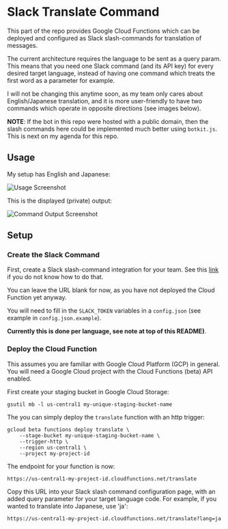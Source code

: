 # Slack Translate Command

This part of the repo provides Google Cloud Functions which can be deployed and
configured as Slack slash-commands for translation of messages.

The current architecture requires the language to be sent as
a query param. This means that you need one Slack command (and its API key) for
every desired target language, instead of having one command which treats the
first word as a parameter for example.

I will not be changing this anytime soon, as my team only cares about
English/Japanese translation, and it is more user-friendly to have two commands
which operate in opposite directions (see images below).


**NOTE**: If the bot in this repo were hosted with a public domain, then the slash
commands here could be implemented much better using `botkit.js`. This is next on
my agenda for this repo.


## Usage

My setup has English and Japanese:

![Usage Screenshot](https://raw.githubusercontent.com/joebullard/slack-translate-command/master/images/usage.png)

This is the displayed (private) output:

![Command Output Screenshot](https://raw.githubusercontent.com/joebullard/slack-translate-command/master/images/output.png)


## Setup

### Create the Slack Command

First, create a Slack slash-command integration for your team. See this
[link](https://api.slack.com/slash-commands) if you do not know how to do that.

You can leave the URL blank for now, as you have not deployed the Cloud
Function yet anyway.

You will need to fill in the `SLACK_TOKEN` variables in a `config.json` (see
example in `config.json.example`).

**Currently this is done per language, see note at top of this README)**.


### Deploy the Cloud Function

This assumes you are familiar with Google Cloud Platform (GCP) in general.
You will need a Google Cloud project with the Cloud Functions (beta) API
enabled.

First create your staging bucket in Google Cloud Storage:
```
gsutil mb -l us-central1 my-unique-staging-bucket-name
```

The you can simply deploy the `translate` function with an http trigger:

```
gcloud beta functions deploy translate \
    --stage-bucket my-unique-staging-bucket-name \
    --trigger-http \
    --region us-central1 \
    --project my-project-id
```

The endpoint for your function is now:

```
https://us-central1-my-project-id.cloudfunctions.net/translate
```

Copy this URL into your Slack slash command configuration page, with an added
query parameter for your target language code.
For example, if you wanted to translate into Japanese, use 'ja':

```
https://us-central1-my-project-id.cloudfunctions.net/translate?lang=ja
```
